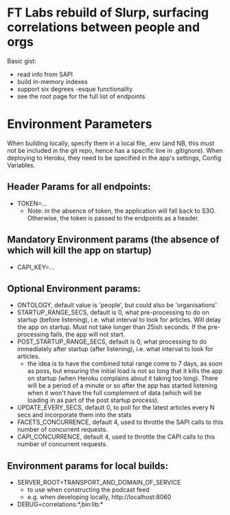 # FT Labs rebuild of Slurp, surfacing correlations between people and orgs

Basic gist:

* read info from SAPI
* build in-memory indexes
* support six degrees -esque functionality
* see the root page for the full list of endpoints

# Environment Parameters

When building locally, specify them in a local file, .env (and NB, this must not be included in the git repo, hence has a specific line in .gitignore). When deploying to Heroku, they need to be specified in the app's settings, Config Variables.

## Header Params for all endpoints:

* TOKEN=...
	* Note: in the absence of token, the application will fall back to S3O. Otherwise, the token is passed to the endpoints as a header.

## Mandatory Environment params (the absence of which will kill the app on startup)

* CAPI_KEY=...

## Optional Environment params:

* ONTOLOGY, default value is 'people', but could also be 'organisations'
* STARTUP_RANGE_SECS, default is 0, what pre-processing to do on startup (before listening), i.e. what interval to look for articles. Will delay the app on startup. Must not take longer than 25ish seconds. If the pre-processing fails, the app will not start.
* POST_STARTUP_RANGE_SECS, default is 0, what processing to do immediately after startup (after listening), i.e. what interval to look for articles.
   * the idea is to have the combined total range come to 7 days, as soon as poss, but ensuring the initial load is not so long that it kills the app on startup (when Heroku complains about it taking too long). There will be a period of a minute or so after the app has started listening when it won't have the full complement of data (which will be loading in as part of the post startup process).
* UPDATE_EVERY_SECS, default 0, to poll for the latest articles every N secs and incorporate them into the stats
* FACETS_CONCURRENCE, default 4, used to throttle the SAPI calls to this number of concurrent requests.
* CAPI_CONCURRENCE, default 4, used to throttle the CAPI calls to this number of concurrent requests.

## Environment params for local builds:

* SERVER_ROOT=TRANSPORT_AND_DOMAIN_OF_SERVICE
   * to use when constructing the podcast feed
   * e.g. when developing locally, http://localhost:8060
* DEBUG=correlations:\*,bin:lib:\*
